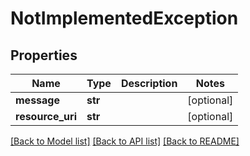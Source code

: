 # NotImplementedException

## Properties
Name | Type | Description | Notes
------------ | ------------- | ------------- | -------------
**message** | **str** |  | [optional] 
**resource_uri** | **str** |  | [optional] 

[[Back to Model list]](../README.md#documentation-for-models) [[Back to API list]](../README.md#documentation-for-api-endpoints) [[Back to README]](../README.md)

